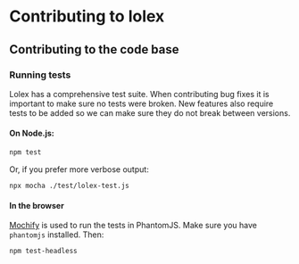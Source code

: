 # Contributing to lolex

## Contributing to the code base

### Running tests

Lolex has a comprehensive test suite.
When contributing bug fixes it is important to make sure no tests were broken.
New features also require tests to be added so we can make sure they do not break between versions.

#### On Node.js:

```sh
npm test
```

Or, if you prefer more verbose output:

```
npx mocha ./test/lolex-test.js
```

#### In the browser

[Mochify](https://github.com/mantoni/mochify.js) is used to run the tests in
PhantomJS. Make sure you have `phantomjs` installed. Then:

```sh
npm test-headless
```
